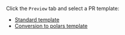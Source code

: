 Click the `Preview` tab and select a PR template:

- [Standard template](??expand=1&template=standard_template.md)
- [Conversion to polars template](?expand=1&template=polars_migration_template.md)
